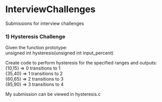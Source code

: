 # InterviewChallenges  
Submissions for interview challenges  


### 1) Hysteresis Challenge  
Given the function prototype:  
unsigned int hysteresis(unsigned int input_percent)  

Create code to perform hysteresis for the specified ranges and outputs:  
{10,15} => 0 transitions to 1  
{35,40} => 1 transitions to 2  
{60,65} => 2 transitions to 3  
{85,90} => 3 transitions to 4  

My submission can be viewed in hysteresis.c  


